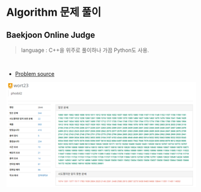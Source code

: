 <h1> Algorithm 문제 풀이</h1>

<h2> Baekjoon Online Judge</h2>

> language : C++을 위주로 풀이하나 가끔 Python도 사용.
<br>

- [Problem source](https://www.acmicpc.net "BaekJoon Online Judge")


![내가 해결한 문제](./-%20이미지/2021-01-14.PNG)
